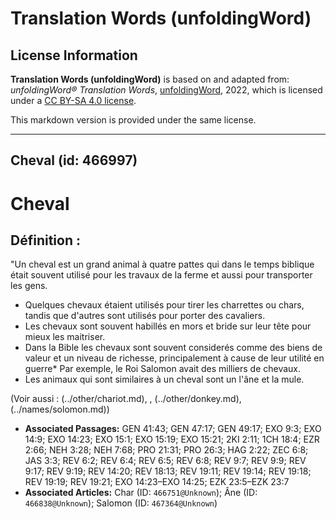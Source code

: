 # Translation Words (unfoldingWord)

## License Information

**Translation Words (unfoldingWord)** is based on and adapted from: _unfoldingWord® Translation Words_, [unfoldingWord](https://unfoldingword.org/utw), 2022, which is licensed under a [CC BY-SA 4.0 license](https://creativecommons.org/licenses/by-sa/4.0/legalcode.en).

This markdown version is provided under the same license.



--------------------------------

## Cheval (id: 466997)

Cheval
======

Définition :
------------

"Un cheval est un grand animal à quatre pattes qui dans le temps biblique était souvent utilisé pour les travaux de la ferme et aussi pour transporter les gens.

* Quelques chevaux étaient utilisés pour tirer les charrettes ou chars, tandis que d'autres sont utilisés pour porter des cavaliers.
* Les chevaux sont souvent habillés en mors et bride sur leur tête pour mieux les maitriser.
* Dans la Bible les chevaux sont souvent considerés comme des biens de valeur et un niveau de richesse, principalement à cause de leur utilité en guerre\* Par exemple, le Roi Salomon avait des milliers de chevaux.
* Les animaux qui sont similaires à un cheval sont un l'âne et la mule.

(Voir aussi : (../other/chariot.md), , (../other/donkey.md), (../names/solomon.md))

* **Associated Passages:** GEN 41:43; GEN 47:17; GEN 49:17; EXO 9:3; EXO 14:9; EXO 14:23; EXO 15:1; EXO 15:19; EXO 15:21; 2KI 2:11; 1CH 18:4; EZR 2:66; NEH 3:28; NEH 7:68; PRO 21:31; PRO 26:3; HAG 2:22; ZEC 6:8; JAS 3:3; REV 6:2; REV 6:4; REV 6:5; REV 6:8; REV 9:7; REV 9:9; REV 9:17; REV 9:19; REV 14:20; REV 18:13; REV 19:11; REV 19:14; REV 19:18; REV 19:19; REV 19:21; EXO 14:23–EXO 14:25; EZK 23:5–EZK 23:7
* **Associated Articles:** Char (ID: `466751@Unknown`); Âne  (ID: `466838@Unknown`); Salomon (ID: `467364@Unknown`)

